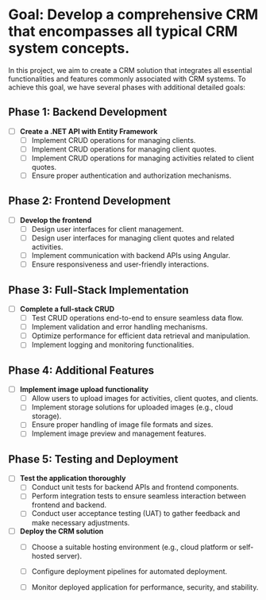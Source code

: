 # Goal: Develop a comprehensive CRM that encompasses all typical CRM system concepts.

In this project, we aim to create a CRM solution that integrates all essential functionalities and features commonly associated with CRM systems. To achieve this goal, we have several phases with additional detailed goals:

## Phase 1: Backend Development

- [ ] **Create a .NET API with Entity Framework**
  - [ ] Implement CRUD operations for managing clients.
  - [ ] Implement CRUD operations for managing client quotes.
  - [ ] Implement CRUD operations for managing activities related to client quotes.
  - [ ] Ensure proper authentication and authorization mechanisms.

## Phase 2: Frontend Development

- [ ] **Develop the frontend**
  - [ ] Design user interfaces for client management.
  - [ ] Design user interfaces for managing client quotes and related activities.
  - [ ] Implement communication with backend APIs using Angular.
  - [ ] Ensure responsiveness and user-friendly interactions.

## Phase 3: Full-Stack Implementation

- [ ] **Complete a full-stack CRUD**
  - [ ] Test CRUD operations end-to-end to ensure seamless data flow.
  - [ ] Implement validation and error handling mechanisms.
  - [ ] Optimize performance for efficient data retrieval and manipulation.
  - [ ] Implement logging and monitoring functionalities.

## Phase 4: Additional Features

- [ ] **Implement image upload functionality**
  - [ ] Allow users to upload images for activities, client quotes, and clients.
  - [ ] Implement storage solutions for uploaded images (e.g., cloud storage).
  - [ ] Ensure proper handling of image file formats and sizes.
  - [ ] Implement image preview and management features.

## Phase 5: Testing and Deployment

- [ ] **Test the application thoroughly**
  - [ ] Conduct unit tests for backend APIs and frontend components.
  - [ ] Perform integration tests to ensure seamless interaction between frontend and backend.
  - [ ] Conduct user acceptance testing (UAT) to gather feedback and make necessary adjustments.
- [ ] **Deploy the CRM solution**
  - [ ] Choose a suitable hosting environment (e.g., cloud platform or self-hosted server).
  - [ ] Configure deployment pipelines for automated deployment.
  - [ ] Monitor deployed application for performance, security, and stability.

